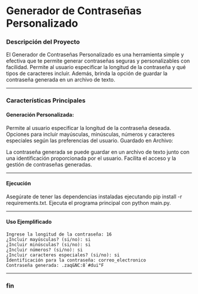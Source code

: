 # Generador de Contraseñas Personalizado
### Descripción del Proyecto
El Generador de Contraseñas Personalizado es una herramienta simple y efectiva que te permite generar contraseñas seguras y personalizables con facilidad. Permite al usuario especificar la longitud de la contraseña y qué tipos de caracteres incluir. Además, brinda la opción de guardar la contraseña generada en un archivo de texto.

------------


### Características Principales
#### Generación Personalizada:

Permite al usuario especificar la longitud de la contraseña deseada.
Opciones para incluir mayúsculas, minúsculas, números y caracteres especiales según las preferencias del usuario.
Guardado en Archivo:

La contraseña generada se puede guardar en un archivo de texto junto con una identificación proporcionada por el usuario.
Facilita el acceso y la gestión de contraseñas generadas.

------------


#### Ejecución
Asegúrate de tener las dependencias instaladas ejecutando pip install -r requirements.txt.
Ejecuta el programa principal con python main.py.

------------


#### Uso Ejemplificado

    Ingrese la longitud de la contraseña: 16
    ¿Incluir mayúsculas? (si/no): si
    ¿Incluir minúsculas? (si/no): si
    ¿Incluir números? (si/no): si
    ¿Incluir caracteres especiales? (si/no): si
    Identificación para la contraseña: correo_electronico
    Contraseña generada: .zaq&NC:8`#dui"F
    
	

------------
### fin
